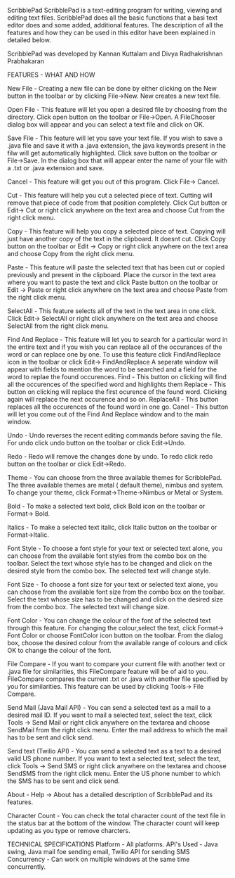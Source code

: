 ScribblePad
   ScribblePad is a text-editing program for writing, viewing and editing text files. ScribblePad does all the basic functions that a basi text editor does and some added, additional features. The description of all the features and how they can be used in this editor have been explained in detailed below.

   ScribblePad was developed by Kannan Kuttalam and Divya Radhakrishnan Prabhakaran 

FEATURES - WHAT AND HOW

New File - Creating a new file can be done by either clicking on the New button in the toolbar or by clicking File->New. New creates a new text file.

Open File - This feature will let you open a desired file by choosing from the directory. Click open button on the toolbar or File->Open. A FileChooser dialog box will appear and you can select a text file and click on OK.

Save File - This feature will let you save your text file. If you wish to save a .java file and save it with a .java extension, the java keywords present in the filw will get automatically highlighted. Click save button on the toolbar or File->Save. In the dialog box that will appear enter the name of your file with a .txt or .java extension and save.

Cancel  - This feature will get you out of this program. Click File-> Cancel.

Cut - This feature will help you cut a selected piece of text. Cutting will remove that piece of code from that position completely. Click Cut button or Edit-> Cut or right click anywhere on the text area and choose Cut from the right click menu.

Copy - This feature will help you copy a selected piece of text. Copying will just have another copy of the text in the clipboard. It doesnt cut. Click Copy button on the toolbar or Edit -> Copy or right click anywhere on the text area and choose Copy from the right click menu.

Paste - This feature will paste the selected text that has been cut or copied previously and present in the clipboard. Place the cursor in the text area where you want to paste the text and click Paste button on the toolbar or Edit -> Paste or right click anywhere on the text area and choose Paste from the right click menu.

SelectAll - This feature selects all of the text in the text area in one click. Click Edit-> SelectAll or right click anywhere on the text area and choose SelectAll from the right click menu.

Find And Replace - This feature will let you to search for a particular word in the entire text and if you wish you can replace all of the occurances of the word or can replace one by one. To use this feature click FindAndReplace icon in the toolbar or click Edit-> FindAndReplace
    A seperate window will appear with fields to mention the word to be searched and a field for the word to replae the found occurences. 
       Find - This button on clicking will find all the occurences of the specified                 word and highlights them
       Replace - This button on clicking will replace the first ocurence of the               found word. Clicking again will replace the next occurence and so                            on.
       ReplaceAll - This button replaces all the occurences of the found word in               one go.
       Canel - This button will let you come out of the Find And Replace window               and to the main window.

Undo -  Undo reverses the recent editing commands before saving the file. For undo click undo button on the toolbar or click Edit->Undo.

Redo - Redo will remove the changes done by undo. To redo click redo button on the toolbar or click Edit->Redo.

Theme - You can choose from the three available themes for ScribblePad. The three available themes are metal ( default theme), nimbus and system. To change your theme, click Format->Theme->Nimbus or Metal or System.

Bold - To make a selected text bold, click Bold icon on the toolbar or Format-> Bold.

Italics - To make a selected text italic, click Italic button on the toolbar or Format->Italic.

Font Style - To choose a font style for your text or selected text alone, you can choose from the available font styles from the combo box on the toolbar. Select the text whose style has to be changed and click on the desired style from the combo box. The selected text will change style.

Font Size - To choose a font size for your text or selected text alone, you can choose from the available font size from the combo box on the toolbar. Select the text whose size has to be changed and click on the desired size from the combo box. The selected text will change size.

Font Color - You can change the colour of the font of the selected text through this feature. For changing the colour,select the text, click Format-> Font Color or choose FontColor icon button on the toolbar. From the dialog box, choose the desired colour from the available range of colours and click OK to change the colour of the font. 

File Compare - If you want to compare your current file with another text or .java file for similarities, this FileCompare feature will be of aid to you. FileCompare compares the current .txt or .java with another file specified by you for similarities. This feature can be used by clicking Tools-> File Compare.

Send Mail (Java Mail API) - You can send a selected text as a mail to a desired mail ID. If you want to mail a selected text, select the text, click Tools -> Send Mail or right click anywhere on the textarea and choose SendMail from the right click menu. Enter the mail address to which the mail has to be sent and click send. 

Send text (Twilio API) - You can send a selected text as a text to a desired valid US phone number. If you want to text a selected text, select the text, click Tools -> Send SMS or right click anywhere on the textarea and choose SendSMS from the right click menu. Enter the US phone number to which the SMS has to be sent and click send. 

About - Help -> About has a detailed description of ScribblePad and its features. 

Character Count - You can check the total character count of the text file in the status bar at the bottom of the window. The character count will keep updating as you type or remove charcters.

TECHNICAL SPECIFICATIONS
Platform - All platforms.
API's Used - Java swing, Java mail foe sending email, Twilio API for sending SMS
Concurrency - Can work on multiple windows at the same time concurrently.



     
